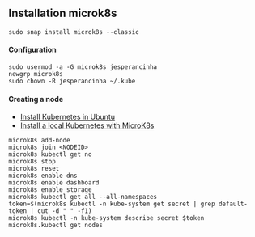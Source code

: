 ## Installation microk8s

```shell
sudo snap install microk8s --classic
```
#### Configuration

```shell
sudo usermod -a -G microk8s jesperancinha
newgrp microk8s
sudo chown -R jesperancinha ~/.kube
```

#### Creating a node

- [Install Kubernetes in Ubuntu](https://ubuntu.com/kubernetes/install)
- [Install a local Kubernetes with MicroK8s](https://ubuntu.com/tutorials/install-a-local-kubernetes-with-microk8s#1-overview)

```shell
microk8s add-node
microk8s join <NODEID>
microk8s kubectl get no
microk8s stop
microk8s reset
microk8s enable dns 
microk8s enable dashboard
microk8s enable storage
microk8s kubectl get all --all-namespaces
token=$(microk8s kubectl -n kube-system get secret | grep default-token | cut -d " " -f1)
microk8s kubectl -n kube-system describe secret $token
microk8s.kubectl get nodes
```
